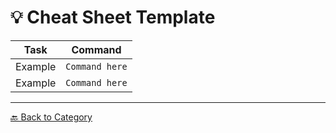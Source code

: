 # 💡 Cheat Sheet Template

| Task | Command |
|------|----------|
| Example | `Command here` |
| Example | `Command here` |

---

[🔙 Back to Category](../)
